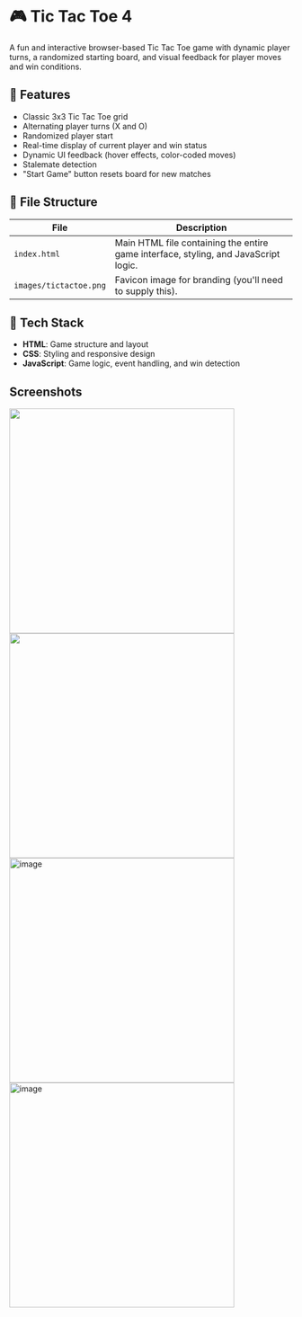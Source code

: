 # 🎮 Tic Tac Toe 4

A fun and interactive browser-based Tic Tac Toe game with dynamic player turns, a randomized starting board, and visual feedback for player moves and win conditions.

## 🧩 Features

- Classic 3x3 Tic Tac Toe grid
- Alternating player turns (X and O)
- Randomized player start
- Real-time display of current player and win status
- Dynamic UI feedback (hover effects, color-coded moves)
- Stalemate detection
- "Start Game" button resets board for new matches

## 📁 File Structure

| File | Description |
|------|-------------|
| `index.html` | Main HTML file containing the entire game interface, styling, and JavaScript logic. |
| `images/tictactoe.png` | Favicon image for branding (you'll need to supply this). |



## 🔧 Tech Stack

- **HTML**: Game structure and layout
- **CSS**: Styling and responsive design
- **JavaScript**: Game logic, event handling, and win detection



## Screenshots
<p float="left">
  <img src="https://github.com/user-attachments/assets/6d83df83-cfe3-49fa-abf1-980e137c3d96" width="400" />
  <img src="https://github.com/user-attachments/assets/b4f2a902-fad3-4d8e-a4cd-bb98bdee7024" width="400" />
  <img width="400" alt="image" src="https://github.com/user-attachments/assets/5b97c840-bc93-4131-9348-e98fa3ca58aa"/>
  <img width="400" alt="image" src="https://github.com/user-attachments/assets/0f3a4ecc-8df5-4274-9864-e860241ac6e0" />


</p>






